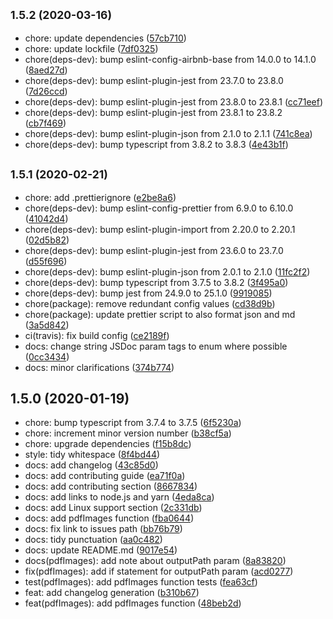 ## <small>1.5.2 (2020-03-16)</small>

-   chore: update dependencies ([57cb710](https://github.com/Fdawgs/node-poppler/commit/57cb710))
-   chore: update lockfile ([7df0325](https://github.com/Fdawgs/node-poppler/commit/7df0325))
-   chore(deps-dev): bump eslint-config-airbnb-base from 14.0.0 to 14.1.0 ([8aed27d](https://github.com/Fdawgs/node-poppler/commit/8aed27d))
-   chore(deps-dev): bump eslint-plugin-jest from 23.7.0 to 23.8.0 ([7d26ccd](https://github.com/Fdawgs/node-poppler/commit/7d26ccd))
-   chore(deps-dev): bump eslint-plugin-jest from 23.8.0 to 23.8.1 ([cc71eef](https://github.com/Fdawgs/node-poppler/commit/cc71eef))
-   chore(deps-dev): bump eslint-plugin-jest from 23.8.1 to 23.8.2 ([cb7f469](https://github.com/Fdawgs/node-poppler/commit/cb7f469))
-   chore(deps-dev): bump eslint-plugin-json from 2.1.0 to 2.1.1 ([741c8ea](https://github.com/Fdawgs/node-poppler/commit/741c8ea))
-   chore(deps-dev): bump typescript from 3.8.2 to 3.8.3 ([4e43b1f](https://github.com/Fdawgs/node-poppler/commit/4e43b1f))

## <small>1.5.1 (2020-02-21)</small>

-   chore: add .prettierignore ([e2be8a6](https://github.com/Fdawgs/node-poppler/commit/e2be8a6))
-   chore(deps-dev): bump eslint-config-prettier from 6.9.0 to 6.10.0 ([41042d4](https://github.com/Fdawgs/node-poppler/commit/41042d4))
-   chore(deps-dev): bump eslint-plugin-import from 2.20.0 to 2.20.1 ([02d5b82](https://github.com/Fdawgs/node-poppler/commit/02d5b82))
-   chore(deps-dev): bump eslint-plugin-jest from 23.6.0 to 23.7.0 ([d55f696](https://github.com/Fdawgs/node-poppler/commit/d55f696))
-   chore(deps-dev): bump eslint-plugin-json from 2.0.1 to 2.1.0 ([11fc2f2](https://github.com/Fdawgs/node-poppler/commit/11fc2f2))
-   chore(deps-dev): bump typescript from 3.7.5 to 3.8.2 ([3f495a0](https://github.com/Fdawgs/node-poppler/commit/3f495a0))
-   chore(deps-dev): bump jest from 24.9.0 to 25.1.0 ([9919085](https://github.com/Fdawgs/node-poppler/commit/9919085))
-   chore(package): remove redundant config values ([cd38d9b](https://github.com/Fdawgs/node-poppler/commit/cd38d9b))
-   chore(package): update prettier script to also format json and md ([3a5d842](https://github.com/Fdawgs/node-poppler/commit/3a5d842))
-   ci(travis): fix build config ([ce2189f](https://github.com/Fdawgs/node-poppler/commit/ce2189f))
-   docs: change string JSDoc param tags to enum where possible ([0cc3434](https://github.com/Fdawgs/node-poppler/commit/0cc3434))
-   docs: minor clarifications ([374b774](https://github.com/Fdawgs/node-poppler/commit/374b774))

## 1.5.0 (2020-01-19)

-   chore: bump typescript from 3.7.4 to 3.7.5 ([6f5230a](https://github.com/Fdawgs/node-poppler/commit/6f5230a))
-   chore: increment minor version number ([b38cf5a](https://github.com/Fdawgs/node-poppler/commit/b38cf5a))
-   chore: upgrade dependencies ([f15b8dc](https://github.com/Fdawgs/node-poppler/commit/f15b8dc))
-   style: tidy whitespace ([8f4bd44](https://github.com/Fdawgs/node-poppler/commit/8f4bd44))
-   docs: add changelog ([43c85d0](https://github.com/Fdawgs/node-poppler/commit/43c85d0))
-   docs: add contributing guide ([ea71f0a](https://github.com/Fdawgs/node-poppler/commit/ea71f0a))
-   docs: add contributing section ([8667834](https://github.com/Fdawgs/node-poppler/commit/8667834))
-   docs: add links to node.js and yarn ([4eda8ca](https://github.com/Fdawgs/node-poppler/commit/4eda8ca))
-   docs: add Linux support section ([2c331db](https://github.com/Fdawgs/node-poppler/commit/2c331db))
-   docs: add pdfImages function ([fba0644](https://github.com/Fdawgs/node-poppler/commit/fba0644))
-   docs: fix link to issues path ([bb76b79](https://github.com/Fdawgs/node-poppler/commit/bb76b79))
-   docs: tidy punctuation ([aa0c482](https://github.com/Fdawgs/node-poppler/commit/aa0c482))
-   docs: update README.md ([9017e54](https://github.com/Fdawgs/node-poppler/commit/9017e54))
-   docs(pdfImages): add note about outputPath param ([8a83820](https://github.com/Fdawgs/node-poppler/commit/8a83820))
-   fix(pdfImages): add if statement for outputPath param ([acd0277](https://github.com/Fdawgs/node-poppler/commit/acd0277))
-   test(pdfImages): add pdfImages function tests ([fea63cf](https://github.com/Fdawgs/node-poppler/commit/fea63cf))
-   feat: add changelog generation ([b310b67](https://github.com/Fdawgs/node-poppler/commit/b310b67))
-   feat(pdfImages): add pdfImages function ([48beb2d](https://github.com/Fdawgs/node-poppler/commit/48beb2d))
